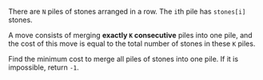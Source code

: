 There are `N` piles of stones arranged in a row.  The `i`th pile has `stones[i]` stones.

A move consists of merging **exactly `K` consecutive** piles into one pile, and the cost of this move is equal to the total number of stones in these `K` piles.

Find the minimum cost to merge all piles of stones into one pile.  If it is impossible, return `-1`.